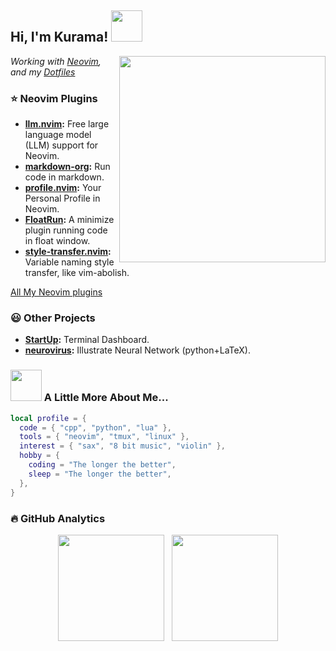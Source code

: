 <h2> Hi, I'm Kurama! <img src="https://media.giphy.com/media/mGcNjsfWAjY5AEZNw6/giphy.gif" width="50"> </h2>

<img align='right'  src="https://media0.giphy.com/media/v1.Y2lkPTc5MGI3NjExcm5mNmx6eTJwMXdmMnJmZGtxdHNnODV1OGdrZDdqMWc3NnZ2dG1mbSZlcD12MV9pbnRlcm5hbF9naWZfYnlfaWQmY3Q9cw/ZbNJojSbuJvIIVGl2t/giphy.webp" width="330" > 


<p><em>Working with <a href="https://github.com/Kurama622/.lazyvim">Neovim</a>, and my <a href="https://github.com/Kurama622/dotfiles">Dotfiles</a>
<!-- </br>Taking notes on <a href="https://kurama622.gitee.io/">blog</a> -->
<!-- </br>Recording thoughts on <a href="https://kurama622.github.io/Draft">draft</a> -->
</em></p>

### ⭐️ Neovim Plugins

- **[llm.nvim](https://github.com/Kurama622/llm.nvim):** Free large language model (LLM) support for Neovim.
- **[markdown-org](https://github.com/Kurama622/markdown-org):** Run code in markdown.
- **[profile.nvim](https://github.com/Kurama622/profile.nvim):** Your Personal Profile in Neovim.
- **[FloatRun](https://github.com/Kurama622/FloatRun):** A minimize plugin running code in float window.
- **[style-transfer.nvim](https://github.com/Kurama622/style-transfer.nvim):** Variable naming style transfer, like vim-abolish.

[All My Neovim plugins](https://github.com/search?q=owner%3AKurama622+neovim-plugin&type=repositories)

### 😃 Other Projects
- **[StartUp](https://github.com/Kurama622/StartUp):** Terminal Dashboard.
- **[neurovirus](https://github.com/Kurama622/neurovirus):** Illustrate Neural Network (python+LaTeX).

### <img src="https://media.giphy.com/media/VgCDAzcKvsR6OM0uWg/giphy.gif" width="50"> A Little More About Me...  

```lua
local profile = {
  code = { "cpp", "python", "lua" },
  tools = { "neovim", "tmux", "linux" },
  interest = { "sax", "8 bit music", "violin" },
  hobby = {
    coding = "The longer the better",
    sleep = "The longer the better",
  },
}
```

### 🔥 GitHub Analytics
<p align= "center">
  <img height= "170" src="https://github-readme-stats.vercel.app/api?username=Kurama622&show_icons=true&hide=issues&theme=dracula" />
   &nbsp;
  <img height= "170" src="https://github-readme-stats.vercel.app/api/top-langs/?username=Kurama622&layout=compact&langs_count=5&hide=html,Makefile&theme=dracula" />
</p>

